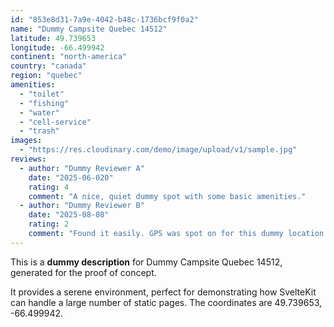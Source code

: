 ```yaml
---
id: "853e8d31-7a9e-4042-b48c-1736bcf9f0a2"
name: "Dummy Campsite Quebec 14512"
latitude: 49.739653
longitude: -66.499942
continent: "north-america"
country: "canada"
region: "quebec"
amenities:
  - "toilet"
  - "fishing"
  - "water"
  - "cell-service"
  - "trash"
images:
  - "https://res.cloudinary.com/demo/image/upload/v1/sample.jpg"
reviews:
  - author: "Dummy Reviewer A"
    date: "2025-06-020"
    rating: 4
    comment: "A nice, quiet dummy spot with some basic amenities."
  - author: "Dummy Reviewer B"
    date: "2025-08-08"
    rating: 2
    comment: "Found it easily. GPS was spot on for this dummy location."
---
```


This is a **dummy description** for Dummy Campsite Quebec 14512, generated for the proof of concept.

It provides a serene environment, perfect for demonstrating how SvelteKit can handle a large number of static pages. The coordinates are 49.739653, -66.499942.
